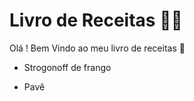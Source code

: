 # Livro de Receitas :man_cook:

Olá ! Bem Vindo ao meu livro de receitas :wave:    

- Strogonoff de frango

- Pavê
